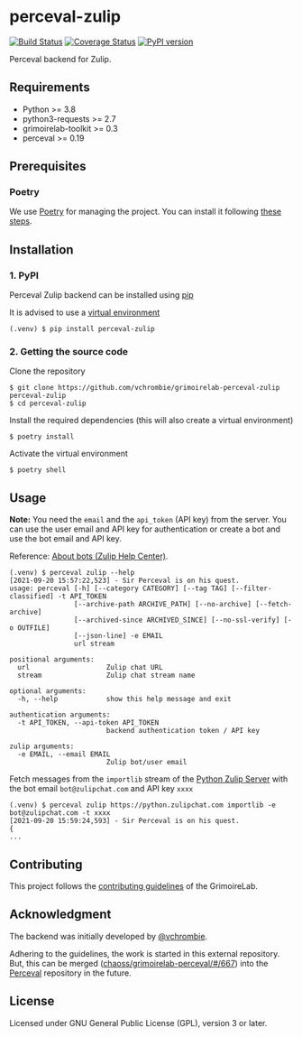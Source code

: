 # perceval-zulip
[![Build Status](https://github.com/vchrombie/grimoirelab-perceval-zulip/workflows/tests/badge.svg)](https://github.com/vchrombie/grimoirelab-perceval-zulip/actions?query=workflow:tests+branch:master+event:push) [![Coverage Status](https://img.shields.io/coveralls/vchrombie/grimoirelab-perceval-zulip.svg)](https://coveralls.io/r/vchrombie/grimoirelab-perceval-zulip?branch=master) [![PyPI version](https://badge.fury.io/py/perceval-zulip.svg)](https://badge.fury.io/py/perceval-zulip)

Perceval backend for Zulip.


## Requirements

* Python >= 3.8
* python3-requests >= 2.7
* grimoirelab-toolkit >= 0.3
* perceval >= 0.19


## Prerequisites

### Poetry

We use [Poetry](https://python-poetry.org/docs/) for managing the project.
You can install it following [these steps](https://python-poetry.org/docs/#installation).


## Installation

### 1. PyPI

Perceval Zulip backend can be installed using [pip](https://pip.pypa.io/en/stable/)

It is advised to use a [virtual environment](https://docs.python.org/3/tutorial/venv.html)
```
(.venv) $ pip install perceval-zulip
```

### 2. Getting the source code

Clone the repository
```
$ git clone https://github.com/vchrombie/grimoirelab-perceval-zulip perceval-zulip
$ cd perceval-zulip
```

Install the required dependencies (this will also create a virtual environment)
```
$ poetry install
```

Activate the virtual environment
```
$ poetry shell
```


## Usage

**Note:** You need the `email` and the `api_token` (API key) from the server. You can use the user email and API key
for authentication or create a bot and use the bot email and API key.

Reference: [About bots (Zulip Help Center)](https://zulip.com/help/bots-and-integrations).
```
(.venv) $ perceval zulip --help
[2021-09-20 15:57:22,523] - Sir Perceval is on his quest.
usage: perceval [-h] [--category CATEGORY] [--tag TAG] [--filter-classified] -t API_TOKEN
                [--archive-path ARCHIVE_PATH] [--no-archive] [--fetch-archive]
                [--archived-since ARCHIVED_SINCE] [--no-ssl-verify] [-o OUTFILE]
                [--json-line] -e EMAIL
                url stream

positional arguments:
  url                   Zulip chat URL
  stream                Zulip chat stream name

optional arguments:
  -h, --help            show this help message and exit

authentication arguments:
  -t API_TOKEN, --api-token API_TOKEN
                        backend authentication token / API key

zulip arguments:
  -e EMAIL, --email EMAIL
                        Zulip bot/user email
```

Fetch messages from the `importlib` stream of the [Python Zulip Server](https://python.zulipchat.com) with the
bot email `bot@zulipchat.com` and API key `xxxx`
```
(.venv) $ perceval zulip https://python.zulipchat.com importlib -e bot@zulipchat.com -t xxxx
[2021-09-20 15:59:24,593] - Sir Perceval is on his quest.
{
...
```


## Contributing

This project follows the [contributing guidelines](https://github.com/chaoss/grimoirelab/blob/master/CONTRIBUTING.md)
of the GrimoireLab.


## Acknowledgment

The backend was initially developed by [@vchrombie](https://github.com/vchrombie).

Adhering to the guidelines, the work is started in this external repository. But, this can be merged
([chaoss/grimoirelab-perceval/#/667](https://github.com/chaoss/grimoirelab-perceval/pull/667)) into the 
[Perceval](https://github.com/chaoss/grimoirelab-perceval) repository in the future.


## License

Licensed under GNU General Public License (GPL), version 3 or later.
